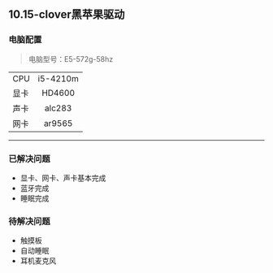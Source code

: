 ## 10.15-clover黑苹果驱动
### 电脑配置
>电脑型号：E5-572g-58hz

|||
|:-----|:----:|
|CPU |i5-4210m|
|显卡 | HD4600 |
|声卡|alc283|
|网卡|ar9565|
***
### 已解决问题
- 显卡、网卡、声卡基本完成
- 蓝牙完成
- 睡眠完成
### 待解决问题
- 触摸板
- 自动睡眠
- 耳机麦克风
